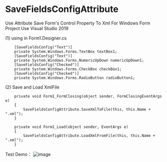 # SaveFieldsConfigAttribute
Use Attribute Save Form's  Control Property To Xml
For Windows Form Project  Use Visual Studio 2019

(1) using in Form1.Designer.cs 

        [SaveFieldsConfig("Text")]
        private System.Windows.Forms.TextBox textBox1;
        [SaveFieldsConfig("Text")]
        private System.Windows.Forms.NumericUpDown numericUpDown1;
        [SaveFieldsConfig("Checked")]
        private System.Windows.Forms.CheckBox checkBox1;
        [SaveFieldsConfig("Checked")]
        private System.Windows.Forms.RadioButton radioButton1;
        
(2)  Save and Load XmlFile

        private void Form1_FormClosing(object sender, FormClosingEventArgs e)
        {
            SaveFieldsConfigAttribute.SaveXmlToFile(this, this.Name + ".xml");
        }

        private void Form1_Load(object sender, EventArgs e)
        {
            SaveFieldsConfigAttribute.LoadXmlFromFile(this, this.Name + ".xml");
        }
        
Test Demo：
![image](https://user-images.githubusercontent.com/16300960/142130390-b4ba1741-412c-460b-8707-a251203c075e.png)

